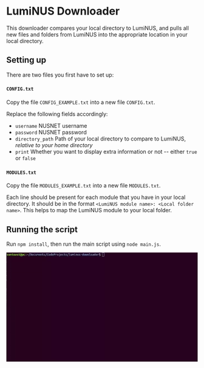 # LumiNUS Downloader

This downloader compares your local directory to LumiNUS, and pulls all new files and folders from LumiNUS into the appropriate location in your local directory.

## Setting up

There are two files you first have to set up:

#### `CONFIG.txt`

Copy the file `CONFIG_EXAMPLE.txt` into a new file `CONFIG.txt`.

Replace the following fields accordingly:
* `username` NUSNET username
* `password` NUSNET password
* `directory_path` Path of your local directory to compare to LumiNUS, *relative to your home directory*
* `print` Whether you want to display extra information or not -- either `true` or `false`

#### `MODULES.txt`

Copy the file `MODULES_EXAMPLE.txt` into a new file `MODULES.txt`.

Each line should be present for each module that you have in your local directory. It should be in the format `<LumiNUS module name>: <Local folder name>`. This helps to map the LumiNUS module to your local folder.

## Running the script

Run `npm install`, then run the main script using `node main.js`.

![Example of running the script](./example.gif)

